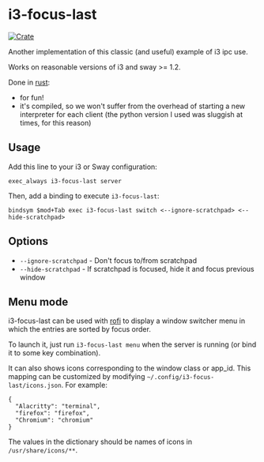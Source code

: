 i3-focus-last
=============

[![Crate](https://meritbadge.herokuapp.com/i3-focus-last)](https://crates.io/crates/i3-focus-last)

Another implementation of this classic (and useful) example of i3 ipc use.

Works on reasonable versions of i3 and sway >= 1.2.

Done in [rust](https://www.rust-lang.org):

* for fun!
* it's compiled, so we won't suffer from the overhead of starting a new
  interpreter for each client (the python version I used was sluggish at
  times, for this reason)

Usage
-----

Add this line to your i3 or Sway configuration:

```
exec_always i3-focus-last server
```

Then, add a binding to execute `i3-focus-last`:

```
bindsym $mod+Tab exec i3-focus-last switch <--ignore-scratchpad> <--hide-scratchpad>
```

Options
--------
- `--ignore-scratchpad` - Don't focus to/from scratchpad
- `--hide-scratchpad` - If scratchpad is focused, hide it and focus previous window

Menu mode
---------

i3-focus-last can be used with [rofi](https://github.com/davatorium/rofi) to display a window switcher menu in which the entries are sorted by focus order.

To launch it, just run `i3-focus-last menu` when the server is running (or bind it to some key combination).

It can also shows icons corresponding to the window class or app_id. This mapping can be customized by modifying `~/.config/i3-focus-last/icons.json`. For example:

```
{
  "Alacritty": "terminal",
  "firefox": "firefox",
  "Chromium": "chromium"
}
```

The values in the dictionary should be names of icons in `/usr/share/icons/**`.

